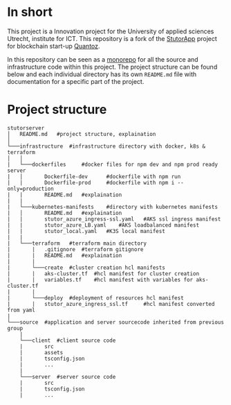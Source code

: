 # In short
This project is a Innovation project for the University of applied sciences Utrecht, institute for ICT. This repository is a fork of the [StutorApp](https://github.com/QuantozProject/StutorApp) project for blockchain start-up [Quantoz](https://quantoz.com/).

In this repository can be seen as a [monorepo](https://semaphoreci.com/blog/what-is-monorepo) for all the source and infrastructure code within this project. The project structure can be found below and each individual directory has its own `README.md` file with documentation for a specific part of the project.

# Project structure
```
stutorserver
│   README.md   #project structure, explaination
│
└───infrastructure  #infrastructure directory with docker, k8s & terraform
│   │
|   └───dockerfiles     #docker files for npm dev and npm prod ready server
|   │       Dockerfile-dev      #dockerfile with npm run
|   |       Dockerfile-prod     #dockerfile with npm i --only=production
|   |       README.md   #explaination
|   |
|   └───kubernetes-manifests    #directory with kubernetes manifests
|   │       README.md   #explaination
|   |       stutor_azure_ingress-ssl.yaml   #AKS ssl ingress manifest
|   |       stutor_azure_LB.yaml    #AKS loadbalanced manifest
|   |       stutor_local.yaml   #K3S local manifest
|   |
|   └───terraform   #terraform main directory
|       |   .gitignore  #terraform gitignore
|       |   README.md   #explaination
|       |
|       └───create  #cluster creation hcl manifests
|       |   aks-cluster.tf  #hcl manifest for cluster creation
|       |   variables.tf    #hcl manifest with variables for aks-cluster.tf
|       |
|       └───deploy  #deployment of resources hcl manifest
|       |   stutor_azure_ingress_ssl.tf     #hcl manifest converted from yaml
|
└───source  #application and server sourcecode inherited from previous group
    |
    └───client  #client source code
    |       src
    |       assets
    |       tsconfig.json
    |       ...
    |
    └───server  #server source code
    |       src
    |       tsconfig.json
    |       ...
```